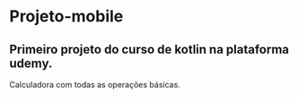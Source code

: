 # Projeto-mobile
Primeiro projeto do curso de kotlin na plataforma udemy.
------------------
Calculadora com todas as operações básicas.

